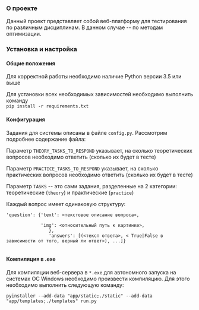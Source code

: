 <h3>О проекте</h3>
<p>Данный проект представляет собой веб-платформу для тестирования по различным дисциплинам. В данном случае -- по методам оптимизации.</p>
<h3>Установка и настройка</h3>
<h4>Общие положения</h4>
<p>Для корректной работы необходимо наличие Python версии 3.5 или выше</p>
<p>Для установки всех необходимых зависимостей необходимо выполнить команду<br><code>pip install -r requirements.txt</code></p>
<h4>Конфигурация</h4>
<p>Задания для системы описаны в файле <code>config.py</code>. Рассмотрим подробнее содержание файла:</p>
<p>Параметр <code>THEORY_TASKS_TO_RESPOND</code> указывает, на сколько теоретических вопросов необходимо ответить (сколько их будет в тесте)</p>
<p>Параметр <code>PRACTICE_TASKS_TO_RESPOND</code> указывает, на сколько практических вопросов необходимо ответить (сколько их будет в тесте)</p>
<p>Параметр <code>TASKS</code> -- это сами задания, разделенные на 2 категории: теоретические (<code>theory</code>) и практические (<code>practice</code>)</p>
<p>Каждый вопрос имеет одинаковую структуру: <br>
<code>
'question': {'text': <текстовое описание вопроса>,<br>
             'img': <относительный путь к картинке>,
                },
                'answers': [(<текст ответа>, < True|False в зависимости от того, верный ли ответ>), ...]}
                </code></p>
<h4>Компиляция в .exe </h4>
<p>Для компиляции веб-сервера в <code>*.exe</code> для автономного запуска на системах ОС Windows необходимо произвести компиляцию. Для этого необходимо выполнить следующую команду: </p>
<p><code>pyinstaller --add-data "app/static;./static" --add-data "app/templates;./templates" run.py </code></p>
